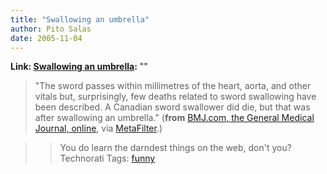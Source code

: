 ```yaml
---
title: "Swallowing an umbrella"
author: Pito Salas
date: 2005-11-04
---
```


**Link: [Swallowing an umbrella](None):** ""

> "The sword passes within millimetres of the heart, aorta, and other vitals
> but, surprisingly, few deaths related to sword swallowing have been
> described. A Canadian sword swallower did die, but that was after swallowing
> an umbrella." (**from** [BMJ.com, the General Medical Journal,
> online](<http://bmj.bmjjournals.com/cgi/content/full/331/7524/1080?ehom>),
> via [MetaFilter](<http://www.metafilter.com/>).)
>>

>> You do learn the darndest things on the web, don't you? Technorati Tags:
[funny](<http://www.technorati.com/tag/funny>)


